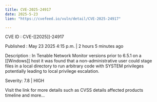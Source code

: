 ```yaml
---
title: CVE-2025-24917
date: 2025-5-23
lien: "https://cvefeed.io/vuln/detail/CVE-2025-24917"

---
```


CVE ID : CVE-[[2025]]-24917

Published :  May 23
2025
4:15 p.m. | 2 hours
5 minutes ago

Description : In Tenable Network Monitor versions prior to 6.5.1 on a [[Windows]] host
it was found that a non-administrative user could stage files in a local directory to run arbitrary code with SYSTEM privileges
potentially leading to local privilege escalation.

Severity: 7.8 | HIGH

Visit the link for more details
such as CVSS details
affected products
timeline
and more...
